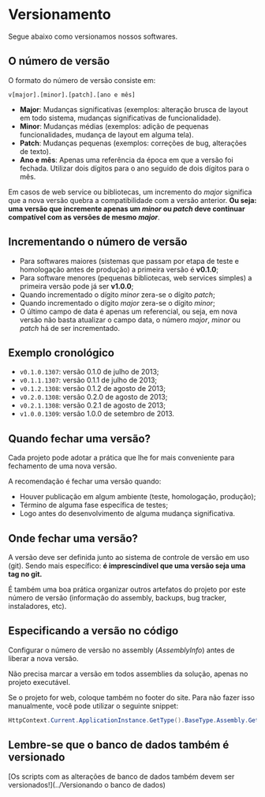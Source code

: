 # Versionamento

Segue abaixo como versionamos nossos softwares.

## O número de versão

O formato do número de versão consiste em:

```
v[major].[minor].[patch].[ano e mês]
```

* **Major**: Mudanças significativas (exemplos: alteração brusca de layout em todo sistema, mudanças significativas de funcionalidade).
* **Minor**: Mudanças médias (exemplos: adição de pequenas funcionalidades, mudança de layout em alguma tela).
* **Patch**: Mudanças pequenas (exemplos: correções de bug, alterações de texto).
* **Ano e mês**: Apenas uma referência da época em que a versão foi fechada. Utilizar dois dígitos para o ano seguido de dois dígitos para o mês.

Em casos de web service ou bibliotecas, um incremento do *major* significa que a nova versão quebra a compatibilidade com a versão anterior.
**Ou seja: uma versão que incremente apenas um *minor* ou *patch* deve continuar compatível com as versões de mesmo *major***.

## Incrementando o número de versão

* Para softwares maiores (sistemas que passam por etapa de teste e homologação antes de produção) a primeira versão é **v0.1.0**;
* Para software menores (pequenas bibliotecas, web services simples) a primeira versão pode já ser **v1.0.0**;
* Quando incrementado o dígito *minor* zera-se o dígito *patch*;
* Quando incrementado o dígito *major* zera-se o dígito *minor*;
* O último campo de data é apenas um referencial, ou seja, em nova versão não basta atualizar o campo data, o número *major*, *minor* ou *patch* há de ser incrementado.

## Exemplo cronológico

* `v0.1.0.1307`: versão 0.1.0 de julho de 2013;
* `v0.1.1.1307`: versão 0.1.1 de julho de 2013;
* `v0.1.2.1308`: versão 0.1.2 de agosto de 2013;
* `v0.2.0.1308`: versão 0.2.0 de agosto de 2013;
* `v0.2.1.1308`: versão 0.2.1 de agosto de 2013;
* `v1.0.0.1309`: versão 1.0.0 de setembro de 2013.

## Quando fechar uma versão?

Cada projeto pode adotar a prática que lhe for mais conveniente para fechamento de uma nova versão.

A recomendação é fechar uma versão quando:

* Houver publicação em algum ambiente (teste, homologação, produção);
* Término de alguma fase específica de testes;
* Logo antes do desenvolvimento de alguma mudança significativa.

## Onde fechar uma versão?

A versão deve ser definida junto ao sistema de controle de versão em uso (git).
Sendo mais específico: **é imprescindível que uma versão seja uma tag no git.**

É também uma boa prática organizar outros artefatos do projeto por este número de versão (informação do assembly, backups, bug tracker, instaladores, etc).

## Especificando a versão no código

Configurar o número de versão no assembly (*AssemblyInfo*) antes de liberar a nova versão.

Não precisa marcar a versão em todos assemblies da solução, apenas no projeto executável.

Se o projeto for web, coloque também no footer do site.
Para não fazer isso manualmente, você pode utilizar o seguinte snippet: 

```csharp
HttpContext.Current.ApplicationInstance.GetType().BaseType.Assembly.GetName().Version
```

## Lembre-se que o banco de dados também é versionado

[Os scripts com as alterações de banco de dados também devem ser versionados!](../Versionando o banco de dados)
